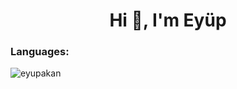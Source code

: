 <h1 align="center">Hi 👋, I'm Eyüp</h1>
<h3 align="left">Languages:</h3>


<p><img align="left" src="https://github-readme-stats.vercel.app/api/top-langs?username=eyupakan&show_icons=true&locale=en&layout=compact" alt="eyupakan" /></p>


